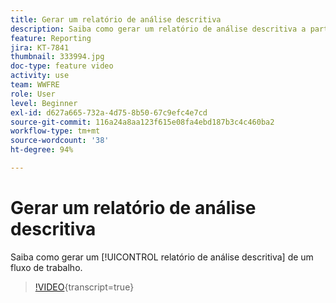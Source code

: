 ```yaml
---
title: Gerar um relatório de análise descritiva
description: Saiba como gerar um relatório de análise descritiva a partir de um fluxo de trabalho no Adobe Campaign V8.
feature: Reporting
jira: KT-7841
thumbnail: 333994.jpg
doc-type: feature video
activity: use
team: WWFRE
role: User
level: Beginner
exl-id: d627a665-732a-4d75-8b50-67c9efc4e7cd
source-git-commit: 116a24a8aa123f615e08fa4ebd187b3c4c460ba2
workflow-type: tm+mt
source-wordcount: '38'
ht-degree: 94%

---
```


# Gerar um relatório de análise descritiva

Saiba como gerar um [!UICONTROL relatório de análise descritiva] de um fluxo de trabalho.

>[!VIDEO](https://video.tv.adobe.com/v/333994?quality=12&learn=on){transcript=true}
